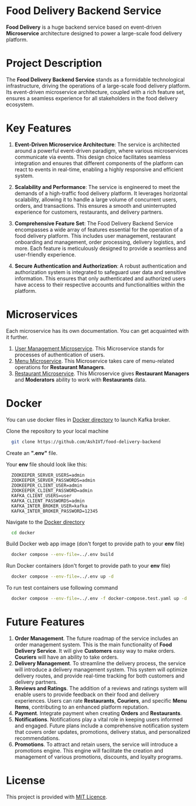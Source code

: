 # Food Delivery Backend Service

**Food Delivery** is a huge backend service based on event-driven **Microservice** architecture 
designed to power a large-scale food delivery platform.


# Project Description

The **Food Delivery Backend Service** stands as a formidable 
technological infrastructure, driving the operations of a large-scale 
food delivery platform. Its event-driven microservice architecture, 
coupled with a rich feature set, ensures a seamless experience 
for all stakeholders in the food delivery ecosystem. 




# Key Features

1. **Event-Driven Microservice Architecture**:
The service is architected around a powerful event-driven paradigm, 
where various microservices communicate via events. 
This design choice facilitates seamless integration and ensures 
that different components of the platform can react to events in real-time, 
enabling a highly responsive and efficient system.

2. **Scalability and Performance**:
The service is engineered to meet the demands of a high-traffic 
food delivery platform. It leverages horizontal scalability, 
allowing it to handle a large volume of concurrent users, orders, 
and transactions. This ensures a smooth and uninterrupted experience 
for customers, restaurants, and delivery partners.

3. **Comprehensive Feature Set**:
The Food Delivery Backend Service encompasses a wide array of features essential 
for the operation of a food delivery platform. 
This includes user management, restaurant onboarding and management, 
order processing, delivery logistics, and more. 
Each feature is meticulously designed to provide a seamless and user-friendly experience.

4. **Secure Authentication and Authorization**:
A robust authentication and authorization system is integrated to 
safeguard user data and sensitive information. 
This ensures that only authenticated and authorized users have access 
to their respective accounts and functionalities within the platform.

# Microservices

Each microservice has its own documentation. You can get acquainted with it further.

1. [User Management Microservice](user-management). This Microservice stands for processes of authentication of users. 
2. [Menu Microservice](menu). This Microservice takes care of menu-related operations for **Restaurant Managers**.
3. [Restaurant Microservice](restaurant). This Microservice gives **Restaurant Managers** and **Moderators** ability to work with **Restaurants** data.

# Docker

You can use docker files in [Docker directory](docker) to launch Kafka broker.

Clone the repository to your local machine

```bash
  git clone https://github.com/Ash1VT/food-delivery-backend
```

Create an **".env"** file.

Your **env** file should look like this:
```
  ZOOKEEPER_SERVER_USERS=admin
  ZOOKEEPER_SERVER_PASSWORDS=admin
  ZOOKEEPER_CLIENT_USER=admin
  ZOOKEEPER_CLIENT_PASSWORD=admin
  KAFKA_CLIENT_USERS=user
  KAFKA_CLIENT_PASSWORDS=admin
  KAFKA_INTER_BROKER_USER=kafka
  KAFKA_INTER_BROKER_PASSWORD=12345
```

Navigate to the [Docker directory](docker)
```bash
  cd docker
```

Build Docker web app image (don't forget to provide path to your **env** file)
```bash
  docker compose --env-file=../.env build
```

Run Docker containers (don't forget to provide path to your **env** file)
```bash
  docker compose --env-file=../.env up -d
```

To run test containers use following command
```bash
  docker compose --env-file=../.env -f docker-compose.test.yaml up -d
```

# Future Features

1. **Order Management**. The future roadmap of the service includes an order management system. This is the main functionality of **Food Delivery Service**. 
It will give **Customers** easy way to make orders. 
**Couriers** will have an ability to take orders.
2. **Delivery Management**. To streamline the delivery process, the service will introduce a delivery management system. 
This system will optimize delivery routes,
and provide real-time tracking for both customers and delivery partners.
3. **Reviews and Ratings**. The addition of a reviews and ratings system will enable users to provide 
feedback on their food and delivery experiences.
Users can rate **Restaurants**, **Couriers**, and specific **Menu Items**, 
contributing to an enhanced platform reputation.
4. **Payment**. Integrate payment when creating **Orders** and **Restaurants**.
5. **Notifications**. Notifications play a vital role in keeping users informed and engaged. 
Future plans include a comprehensive notification system that covers order updates, 
promotions, delivery status, and personalized recommendations.
6. **Promotions**. To attract and retain users, the service will introduce a promotions engine. 
This engine will facilitate the creation and management 
of various promotions, discounts, and loyalty programs. 


# License

This project is provided with [MIT Licence](LICENSE).
